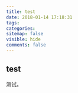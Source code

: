 ```yaml
---
title: test
date: 2018-01-14 17:18:31
tags:
categories:
sitemap: false
visible: hide
comments: false
---
```


## test

测试。
